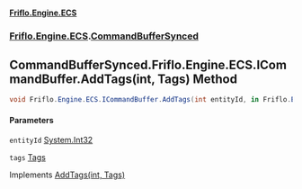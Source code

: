 #### [Friflo.Engine.ECS](index.md 'index')
### [Friflo.Engine.ECS](Friflo.Engine.ECS.md 'Friflo.Engine.ECS').[CommandBufferSynced](CommandBufferSynced.md 'Friflo.Engine.ECS.CommandBufferSynced')

## CommandBufferSynced.Friflo.Engine.ECS.ICommandBuffer.AddTags(int, Tags) Method

```csharp
void Friflo.Engine.ECS.ICommandBuffer.AddTags(int entityId, in Friflo.Engine.ECS.Tags tags);
```
#### Parameters

<a name='Friflo.Engine.ECS.CommandBufferSynced.Friflo.Engine.ECS.ICommandBuffer.AddTags(int,Friflo.Engine.ECS.Tags).entityId'></a>

`entityId` [System.Int32](https://docs.microsoft.com/en-us/dotnet/api/System.Int32 'System.Int32')

<a name='Friflo.Engine.ECS.CommandBufferSynced.Friflo.Engine.ECS.ICommandBuffer.AddTags(int,Friflo.Engine.ECS.Tags).tags'></a>

`tags` [Tags](Tags.md 'Friflo.Engine.ECS.Tags')

Implements [AddTags(int, Tags)](ICommandBuffer.AddTags(int,Tags).md 'Friflo.Engine.ECS.ICommandBuffer.AddTags(int, Friflo.Engine.ECS.Tags)')